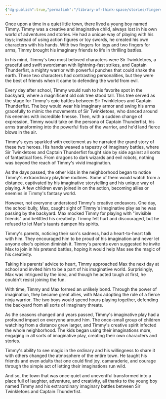 ```yaml
---
{"dg-publish":true,"permalink":"/library-of-think-space/stories/fingers-of-fantasy-the-epic-arm-warriors/"}
---
```


Once upon a time in a quiet little town, there lived a young boy named Timmy. Timmy was a creative and imaginative child, always lost in his own world of adventures and stories. He had a unique way of playing with his toys; instead of using action figures or toy swords, he created his own characters with his hands. With two fingers for legs and two fingers for arms, Timmy brought his imaginary friends to life in thrilling battles.

In his mind, Timmy's two most beloved characters were Sir Twinkletoes, a graceful and swift swordsman with lightning-fast strikes, and Captain Thunderfist, a mighty warrior with powerful punches that could shake the earth. These two characters had contrasting personalities, but they were the best of friends when it came to defending the world from evil.

Every day after school, Timmy would rush to his favorite spot in the backyard, where a magnificent old oak tree stood tall. This tree served as the stage for Timmy's epic battles between Sir Twinkletoes and Captain Thunderfist. The boy would wear his imaginary armor and swing his arms gracefully to mimic the movements of Sir Twinkletoes, who danced around his enemies with incredible finesse. Then, with a sudden change of expression, Timmy would take on the persona of Captain Thunderfist, his arms transforming into the powerful fists of the warrior, and he'd land fierce blows in the air.

Timmy's eyes sparkled with excitement as he narrated the grand story of these two heroes. His hands weaved a tapestry of imaginary battles, where Sir Twinkletoes and Captain Thunderfist fought side by side against all sorts of fantastical foes. From dragons to dark wizards and evil robots, nothing was beyond the reach of Timmy's vivid imagination.

As the days passed, the other kids in the neighborhood began to notice Timmy's extraordinary playtime routines. Some of them would watch from a distance, captivated by his imaginative storytelling and his unique way of playing. A few children even joined in on the action, becoming allies or enemies in Timmy's fantasy world.

However, not everyone understood Timmy's creative endeavors. One day, the school bully, Max, caught sight of Timmy's imaginative play as he was passing by the backyard. Max mocked Timmy for playing with "invisible friends" and belittled his creativity. Timmy felt hurt and discouraged, but he refused to let Max's taunts dampen his spirits.

Timmy's parents, noticing their son's sadness, had a heart-to-heart talk with him. They encouraged him to be proud of his imagination and never let anyone else's opinion diminish it. Timmy's parents even suggested he invite Max to join in his pretend battles, hoping it would help Max see the magic of his creativity.

Taking his parents' advice to heart, Timmy approached Max the next day at school and invited him to be a part of his imaginative world. Surprisingly, Max was intrigued by the idea, and though he acted tough at first, he couldn't resist joining the fun.

With time, Timmy and Max formed an unlikely bond. Through the power of imagination, they became great allies, with Max adopting the role of a fierce ninja warrior. The two boys would spend hours playing together, defending the backyard from all sorts of imaginary threats.

As the seasons changed and years passed, Timmy's imaginative play had a profound impact on everyone around him. The once-small group of children watching from a distance grew larger, and Timmy's creative spirit infected the whole neighborhood. The kids began using their imaginations more, engaging in all sorts of imaginative play, creating their own characters and stories.

Timmy's ability to see magic in the ordinary and his willingness to share it with others changed the atmosphere of the entire town. He taught his friends and even adults that one could find joy, camaraderie, and courage through the simple act of letting their imaginations run wild.

And so, the town that was once quiet and uneventful transformed into a place full of laughter, adventure, and creativity, all thanks to the young boy named Timmy and his extraordinary imaginary battles between Sir Twinkletoes and Captain Thunderfist.